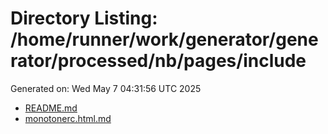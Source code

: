 # Directory Listing: /home/runner/work/generator/generator/processed/nb/pages/include
Generated on: Wed May  7 04:31:56 UTC 2025

- [README.md](README.md)
- [monotonerc.html.md](monotonerc.html.md)
